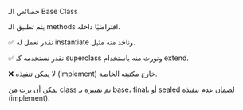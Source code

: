 خصائص الـ Base Class

يتم تطبيق الـ methods افتراضيًا داخله.

✅ نقدر نعمل له instantiate وناخد منه مثيل.

✅ نقدر نستخدمه كـ superclass ونورث منه باستخدام extend.

❌ لا يمكن تنفيذه (implement) خارج مكتبته الخاصة.

يمكن أن يرث من class تم تمييزه بـ base، final، أو sealed لضمان عدم تنفيذه (implement).